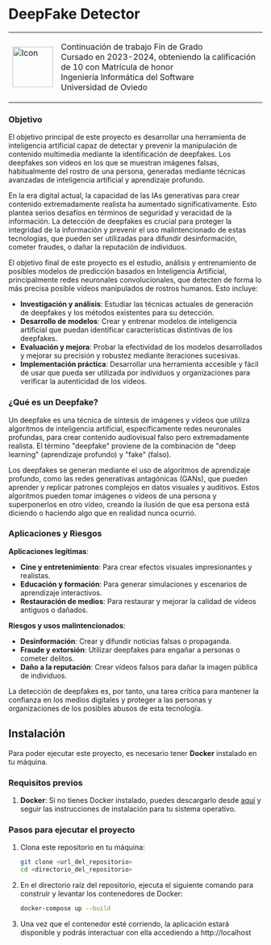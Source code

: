 # DeepFake Detector

<table>
  <tr>
    <td><img src="https://github.com/user-attachments/assets/fcd8b946-2d97-46ff-8c02-81da5be11414" alt="Icon" width="80" height="80"></td>
    <td>
      <p>Continuación de trabajo Fin de Grado<br>
      Cursado en 2023-2024, obteniendo la calificación de 10 con Matrícula de honor<br>
      Ingeniería Informática del Software<br>
      Universidad de Oviedo</p>
    </td>
  </tr>
</table>

### Objetivo

El objetivo principal de este proyecto es desarrollar una herramienta de inteligencia artificial capaz de detectar y prevenir la manipulación de contenido multimedia mediante la identificación de deepfakes. Los deepfakes son vídeos en los que se muestran imágenes falsas, habitualmente del rostro de una persona, generadas mediante técnicas avanzadas de inteligencia artificial y aprendizaje profundo.

En la era digital actual, la capacidad de las IAs generativas para crear contenido extremadamente realista ha aumentado significativamente. Esto plantea serios desafíos en términos de seguridad y veracidad de la información. La detección de deepfakes es crucial para proteger la integridad de la información y prevenir el uso malintencionado de estas tecnologías, que pueden ser utilizadas para difundir desinformación, cometer fraudes, o dañar la reputación de individuos.

El objetivo final de este proyecto es el estudio, análisis y entrenamiento de posibles modelos de predicción basados en Inteligencia Artificial, principalmente redes neuronales convolucionales, que detecten de forma lo más precisa posible vídeos manipulados de rostros humanos. Esto incluye:

- **Investigación y análisis**: Estudiar las técnicas actuales de generación de deepfakes y los métodos existentes para su detección.
- **Desarrollo de modelos**: Crear y entrenar modelos de inteligencia artificial que puedan identificar características distintivas de los deepfakes.
- **Evaluación y mejora**: Probar la efectividad de los modelos desarrollados y mejorar su precisión y robustez mediante iteraciones sucesivas.
- **Implementación práctica**: Desarrollar una herramienta accesible y fácil de usar que pueda ser utilizada por individuos y organizaciones para verificar la autenticidad de los vídeos.

### ¿Qué es un Deepfake?

Un deepfake es una técnica de síntesis de imágenes y vídeos que utiliza algoritmos de inteligencia artificial, específicamente redes neuronales profundas, para crear contenido audiovisual falso pero extremadamente realista. El término "deepfake" proviene de la combinación de "deep learning" (aprendizaje profundo) y "fake" (falso).

Los deepfakes se generan mediante el uso de algoritmos de aprendizaje profundo, como las redes generativas antagónicas (GANs), que pueden aprender y replicar patrones complejos en datos visuales y auditivos. Estos algoritmos pueden tomar imágenes o vídeos de una persona y superponerlos en otro vídeo, creando la ilusión de que esa persona está diciendo o haciendo algo que en realidad nunca ocurrió.

### Aplicaciones y Riesgos

**Aplicaciones legítimas**:
- **Cine y entretenimiento**: Para crear efectos visuales impresionantes y realistas.
- **Educación y formación**: Para generar simulaciones y escenarios de aprendizaje interactivos.
- **Restauración de medios**: Para restaurar y mejorar la calidad de vídeos antiguos o dañados.

**Riesgos y usos malintencionados**:
- **Desinformación**: Crear y difundir noticias falsas o propaganda.
- **Fraude y extorsión**: Utilizar deepfakes para engañar a personas o cometer delitos.
- **Daño a la reputación**: Crear vídeos falsos para dañar la imagen pública de individuos.

La detección de deepfakes es, por tanto, una tarea crítica para mantener la confianza en los medios digitales y proteger a las personas y organizaciones de los posibles abusos de esta tecnología.

## Instalación

Para poder ejecutar este proyecto, es necesario tener **Docker** instalado en tu máquina.

### Requisitos previos

1. **Docker**: Si no tienes Docker instalado, puedes descargarlo desde [aquí](https://www.docker.com/get-started) y seguir las instrucciones de instalación para tu sistema operativo.

### Pasos para ejecutar el proyecto

1. Clona este repositorio en tu máquina:
   ```bash
   git clone <url_del_repositorio>
   cd <directorio_del_repositorio>
   ```
2. En el directorio raíz del repositorio, ejecuta el siguiente comando para construir y levantar los contenedores de Docker:
   ```bash
   docker-compose up --build
   ```
3. Una vez que el contenedor esté corriendo, la aplicación estará disponible y podrás interactuar con ella accediendo a http://localhost





